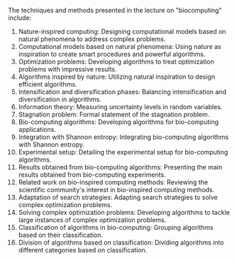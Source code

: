 The techniques and methods presented in the lecture on "biocomputing" include:
1. Nature-inspired computing: Designing computational models based on natural phenomena to address complex problems.
2. Computational models based on natural phenomena: Using nature as inspiration to create smart procedures and powerful algorithms.
3. Optimization problems: Developing algorithms to treat optimization problems with impressive results.
4. Algorithms inspired by nature: Utilizing natural inspiration to design efficient algorithms.
5. Intensification and diversification phases: Balancing intensification and diversification in algorithms.
6. Information theory: Measuring uncertainty levels in random variables.
7. Stagnation problem: Formal statement of the stagnation problem.
8. Bio-computing algorithms: Developing algorithms for bio-computing applications.
9. Integration with Shannon entropy: Integrating bio-computing algorithms with Shannon entropy.
10. Experimental setup: Detailing the experimental setup for bio-computing algorithms.
11. Results obtained from bio-computing algorithms: Presenting the main results obtained from bio-computing experiments.
12. Related work on bio-inspired computing methods: Reviewing the scientific community's interest in bio-inspired computing methods.
13. Adaptation of search strategies: Adapting search strategies to solve complex optimization problems.
14. Solving complex optimization problems: Developing algorithms to tackle large instances of complex optimization problems.
15. Classification of algorithms in bio-computing: Grouping algorithms based on their classification.
16. Division of algorithms based on classification: Dividing algorithms into different categories based on classification.